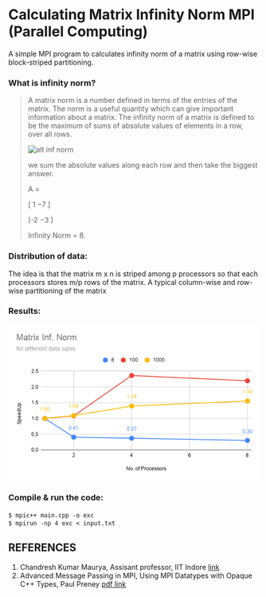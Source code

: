 # Calculating Matrix Infinity Norm MPI (Parallel Computing)
A simple MPI program to calculates infinity norm of a matrix using row-wise block-striped partitioning. 
<p>

<h3> What is infinity norm? </h3>

>A matrix norm is a number defined in terms of the entries of the matrix. The norm is a useful quantity which can give important information about a matrix.
> The infinity norm of a matrix is defined to be the maximum of sums of absolute values of elements in a row, over all rows.<p>
> ![alt inf norm](https://i.imgur.com/pHrwI2A.png)
> <p> we sum the absolute values along each row and then take the biggest answer. <p>
> A = <p>[ 1  −7 ]<p>
>     [-2  −3 ]<p>
> Infinity Norm = 8.
  
### Distribution of data:
The idea is that the matrix m x n is striped among p processors so that each processors stores m/p rows of the matrix. A typical column-wise and row-wise partitioning of the matrix

### Results:

![alt results](https://github.com/Amagnum/Calculate-matrix-infinity-norm-mpi/blob/main/img/Matrix%20Inf.%20Norm.png)

### Compile & run the code:
```
$ mpic++ main.cpp -o exc
$ mpirun -np 4 exc < input.txt
```
## REFERENCES
1. Chandresh Kumar Maurya, Assisant professor, IIT Indore [link](https://chandu8542.github.io/)
2. Advanced Message Passing in MPI, Using MPI Datatypes with Opaque C++ Types, Paul Preney [pdf link](https://www.sharcnet.ca/help/images/f/fa/MPI_Datatypes_with_Opaque_Types_seminar_2014.pdf)

